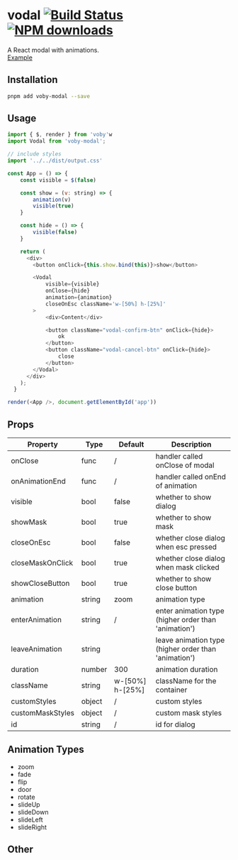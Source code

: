 # vodal [![Build Status](https://img.shields.io/travis/wongchichong/voby-modal.svg?style=flat-square)](https://travis-ci.org/wongchichong/voby-modal.svg) [![NPM downloads](http://img.shields.io/pnpm/dm/voby-modal.svg.svg?style=flat-square)](https://npmjs.org/package/vodal)

A React modal with animations.  
[Example](https://github.com/wongchichong/voby-modal)

## Installation

```bash
pnpm add voby-modal --save
```

## Usage

```javascript
import { $, render } from 'voby'w
import Vodal from 'voby-modal';

// include styles
import '../../dist/output.css'

const App = () => {
    const visible = $(false)

    const show = (v: string) => {
        animation(v)
        visible(true)
    }

    const hide = () => {
        visible(false)
    }

    return (
      <div>
        <button onClick={this.show.bind(this)}>show</button>

        <Vodal
            visible={visible}
            onClose={hide}
            animation={animation}
            closeOnEsc className='w-[50%] h-[25%]'
        >
            <div>Content</div>

            <button className="vodal-confirm-btn" onClick={hide}>
                ok
            </button>
            <button className="vodal-cancel-btn" onClick={hide}>
                close
            </button>
        </Vodal>
      </div>
    );
  }

render(<App />, document.getElementById('app'))

```

## Props

| Property         | Type   | Default | Description                                          |
| ---------------- | ------ | ------- | ---------------------------------------------------- |
| onClose          | func   | /       | handler called onClose of modal                      |
| onAnimationEnd   | func   | /       | handler called onEnd of animation                    |
| visible          | bool   | false   | whether to show dialog                               |
| showMask         | bool   | true    | whether to show mask                                 |
| closeOnEsc       | bool   | false   | whether close dialog when esc pressed                |
| closeMaskOnClick | bool   | true    | whether close dialog when mask clicked               |
| showCloseButton  | bool   | true    | whether to show close button                         |
| animation        | string | zoom    | animation type                                       |
| enterAnimation   | string | /       | enter animation type (higher order than 'animation') |
| leaveAnimation   | string |         | leave animation type (higher order than 'animation') |
| duration         | number | 300     | animation duration                                   |
| className        | string | w-[50%] h-[25%]       | className for the container                          |
| customStyles     | object | /       | custom styles                                        |
| customMaskStyles | object | /       | custom mask styles                                   |
| id               | string | /       | id for dialog                                        |

## Animation Types

- zoom
- fade
- flip
- door
- rotate
- slideUp
- slideDown
- slideLeft
- slideRight

## Other

